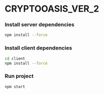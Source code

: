 # CRYPTOOASIS_VER_2

### Install server dependencies

```bash
npm install --force
```

### Install client dependencies

```bash
cd client
npm install --force
```

### Run project

```bash
npm start
```


